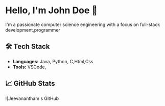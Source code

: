 
# Hello, I'm John Doe 👋

I'm a passionate computer science engineering with a focus on full-stack development,programmer

## 🛠️ Tech Stack
- **Languages:** Java, Python, C,Html,Css
- **Tools:** VSCode, 
  
## 📈 GitHub Stats
![Jeevanantham s GitHub




